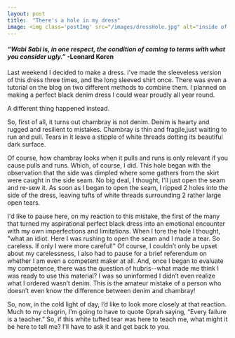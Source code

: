 ```yaml
---
layout: post
title:  "There's a hole in my dress"
image: <img class='postImg' src="/images/dressHole.jpg" alt="inside of a black dress with a patched hole"/>
---
```


#### *“Wabi Sabi is, in one respect, the condition of coming to terms with what you consider ugly.”* -Leonard Koren

Last weekend I decided to make a dress. I've made the sleeveless version of this dress three times, and the long sleeved shirt once. There was even a tutorial on the blog on two different methods to combine them.  I planned on making a perfect black denim dress I could wear proudly all year round. 

A different thing happened instead.

So, first of all, it turns out chambray is not denim. Denim is hearty and rugged and resilient to mistakes. Chambray is thin and fragile,just waiting to run and pull. Tears in it leave a stipple of white threads dotting its beautiful dark surface. 

Of course, how chambray looks when it pulls and runs is only relevant if you cause pulls and runs. Which, of course, I did. This hole began with the observation that the side was dimpled where some gathers from the skirt were caught in the side seam. No big deal, I thought, I'll just open the seam and re-sew it. As soon as I began to open the seam, I ripped 2 holes into the side of the dress, leaving tufts of white threads surrounding 2 rather large open tears. 

I'd like to pause here, on my reaction to this mistake, the first of the many that turned my aspirational perfect black dress into an emotional encounter with my own imperfections and limitations. When I tore the hole I thought, "what an idiot. Here I was rushing to open the seam and I made a tear. So careless. If only I were more careful!" Of course, I couldn’t only be upset about my carelessness, I also had to pause for a brief referendum on whether I am even a competent maker at all. And, once I began to evaluate my competence, there was the question of hubris--what made me think I was ready to use this material? I was so uninformed I didn’t even realize what I ordered wasn’t denim. This is the amateur mistake of a person who doesn’t even know the difference between denim and chambray! 

So, now, in the cold light of day, I’d like to look more closely at that reaction. Much to my chagrin, I’m going to have to quote Oprah saying, “Every failure is a teacher.” So, if this white tufted tear was here to teach me, what might it be here to tell me? I’ll have to ask it and get back to you.  
